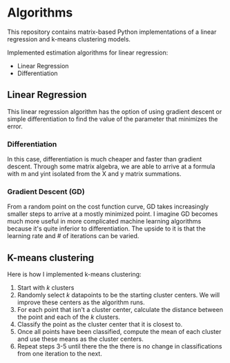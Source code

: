 # Algorithms

This repository contains matrix-based Python implementations of a linear
regression and k-means clustering models.

Implemented estimation algorithms for linear regression: 
* Linear Regression
* Differentiation

## Linear Regression

This linear regression algorithm has the option of using gradient descent or
simple differentiation to find the value of the parameter that minimizes the
error. 

### Differentiation

In this case, differentiation is much cheaper and faster than gradient descent. 
Through some matrix algebra, we are able to arrive at a formula with m and 
yint isolated from the X and y matrix summations.

### Gradient Descent (GD)

From a random point on the cost function curve, GD takes increasingly smaller
steps to arrive at a mostly minimized point. I imagine GD becomes much more useful
in more complicated machine learning algorithms because it's quite inferior to
differentiation. The upside to it is that the learning rate and # of iterations
can be varied.

## K-means clustering

Here is how I implemented k-means clustering: 

1. Start with _k_ clusters
2. Randomly select _k_ datapoints to be the starting cluster centers. We will improve
these centers as the algorithm runs.
3. For each point that isn't a cluster center, calculate the distance between the point
and each of the _k_ clusters. 
4. Classify the point as the cluster center that it is closest to. 
5. Once all points have been classified, compute the mean of each cluster and use these 
means as the cluster centers. 
6. Repeat steps 3-5 until there the the there is no change in classifications from
one iteration to the next.
